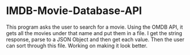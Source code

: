 # IMDB-Movie-Database-API
This program asks the user to search for a movie. Using the OMDB API, it gets all the movies under that name and put them in a file. 
I get the string response, parse to a JSON Object and then get each value. 
Then the user can sort through this file. Working on making it look better. 
